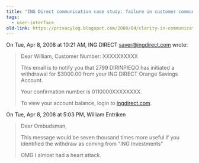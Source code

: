 ```yaml
---
title: "ING Direct communication case study: failure in customer communication"
tags: 
  - user-interface	
old-link: https://privacylog.blogspot.com/2008/04/clarity-in-communications-do-it.html
---
```


On Tue, Apr 8, 2008 at 10:21 AM, ING DIRECT <saver@ingdirect.com> wrote:

> Dear William, Customer Number: XXXXXXXXXX
>
> This email is to notify you that 2799 DIRINPIEQO has initiated a withdrawal for $3000.00 from your ING DIRECT Orange Savings Account.
>
> Your confirmation number is 0110000XXXXXXXX.
> 
> To view your account balance, login to [ingdirect.com](https://www.ingdirect.com/).

On Tue, Apr 8, 2008 at 5:03 PM, William Entriken

> Dear Ombudsman,
>
> This message would be seven thousand times more useful if you identified the withdraw as coming from "ING Investments"
>
> OMG I almost had a heart attack.
